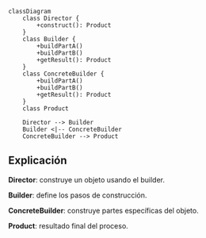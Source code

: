 ```mermaid
classDiagram
    class Director {
        +construct(): Product
    }
    class Builder {
        +buildPartA()
        +buildPartB()
        +getResult(): Product
    }
    class ConcreteBuilder {
        +buildPartA()
        +buildPartB()
        +getResult(): Product
    }
    class Product

    Director --> Builder
    Builder <|-- ConcreteBuilder
    ConcreteBuilder --> Product
```

## Explicación
**Director**: construye un objeto usando el builder.

**Builder**: define los pasos de construcción.

**ConcreteBuilder**: construye partes específicas del objeto.

**Product**: resultado final del proceso.